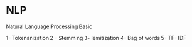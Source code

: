 # NLP
Natural Language Processing Basic 

1- Tokenanization
2 - Stemming
3- lemitization
4- Bag of words
5- TF- IDF 



